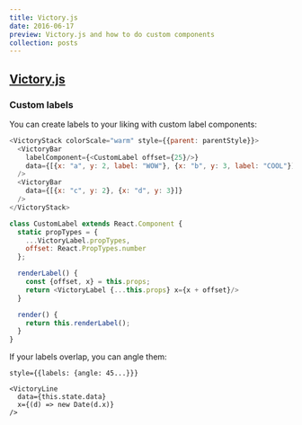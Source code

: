 ```yaml
---
title: Victory.js
date: 2016-06-17
preview: Victory.js and how to do custom components
collection: posts
---
```

## [Victory.js](https://github.com/FormidableLabs/victory)

### Custom labels

You can create labels to your liking with custom label components:


```js
<VictoryStack colorScale="warm" style={{parent: parentStyle}}>
  <VictoryBar
    labelComponent={<CustomLabel offset={25}/>}
    data={[{x: "a", y: 2, label: "WOW"}, {x: "b", y: 3, label: "COOL"}]}
  />
  <VictoryBar
    data={[{x: "c", y: 2}, {x: "d", y: 3}]}
  />
</VictoryStack>
```

```js
class CustomLabel extends React.Component {
  static propTypes = {
    ...VictoryLabel.propTypes,
    offset: React.PropTypes.number
  };

  renderLabel() {
    const {offset, x} = this.props;
    return <VictoryLabel {...this.props} x={x + offset}/>
  }

  render() {
    return this.renderLabel();
  }
}
```

If your labels overlap, you can angle them:

```
style={{labels: {angle: 45...}}}
```
```
<VictoryLine
  data={this.state.data}
  x={(d) => new Date(d.x)}
/>
```
